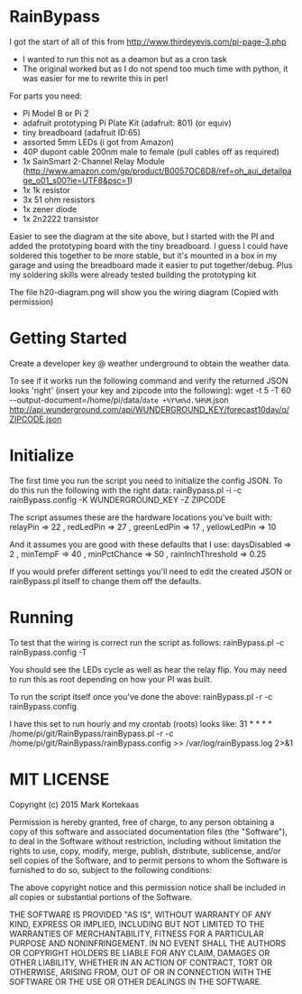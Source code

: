 RainBypass
==========

I got the start of all of this from
http://www.thirdeyevis.com/pi-page-3.php 
- I wanted to run this not as a deamon but as a cron task 
- The original worked but as I do not spend too much time with python,
  it was easier for me to rewrite this in perl

For parts you need:
- Pi Model B or Pi 2 
- adafruit prototyping Pi Plate Kit (adafruit: 801) (or equiv)
- tiny breadboard (adafruit ID:65)
- assorted 5mm LEDs (i got from Amazon)
- 40P dupont cable 200nm male to female (pull cables off as required)
- 1x SainSmart 2-Channel Relay Module (http://www.amazon.com/gp/product/B0057OC6D8/ref=oh_aui_detailpage_o01_s00?ie=UTF8&psc=1) 
- 1x 1k resistor
- 3x 51 ohm resistors
- 1x zener diode
- 1x 2n2222 transistor

Easier to see the diagram at the site above, but I started with the PI and
added the prototyping board with the tiny breadboard. I guess I could have
soldered this together to be more stable, but it's mounted in a box in my
garage and using the breadboard made it easier to put together/debug. Plus
my soldering skills were already tested building the prototyping kit

The file h20-diagram.png will show you the wiring diagram (Copied with
permission)

# Getting Started

Create a developer key @ weather underground to obtain the weather data.

To see if it works run the following command and verify the returned JSON
looks 'right' (insert your key and zipcode into the following):
wget -t 5 -T 60 --output-document=/home/pi/data/`date +%Y%m%d.%H%M`.json \
http://api.wunderground.com/api/WUNDERGROUND_KEY/forecast10day/q/ZIPCODE.json

# Initialize

The first time you run the script you need to initialize the config JSON.
To do this run the following with the right data:
rainBypass.pl -i -c rainBypass.config -K WUNDERGROUND_KEY -Z ZIPCODE

The script assumes these are the hardware locations you've built with:
                        relayPin => 22 ,
                        redLedPin => 27 ,
                        greenLedPin => 17 ,
                        yellowLedPin => 10 

And it assumes you are good with these defaults that I use:
                        daysDisabled => 2 ,
                        minTempF => 40 ,
                        minPctChance => 50 ,
                        rainInchThreshold => 0.25 

If you would prefer different settings you'll need to edit the created JSON
or rainBypass.pl itself to change them off the defaults.

# Running

To test that the wiring is correct run the script as follows:
rainBypass.pl -c rainBypass.config -T

You should see the LEDs cycle as well as hear the relay flip. You may need to
run this as root depending on how your PI was built.

To run the script itself once you've done the above:
rainBypass.pl -r -c rainBypass.config

I have this set to run hourly and my crontab (roots) looks like:
31 * * * * /home/pi/git/RainBypass/rainBypass.pl -r -c /home/pi/git/RainBypass/rainBypass.config >> /var/log/rainBypass.log 2>&1

# MIT LICENSE

Copyright (c) 2015 Mark Kortekaas

Permission is hereby granted, free of charge, to any person obtaining a
copy of this software and associated documentation files (the "Software"),
to deal in the Software without restriction, including without limitation
the rights to use, copy, modify, merge, publish, distribute, sublicense,
and/or sell copies of the Software, and to permit persons to whom the
Software is furnished to do so, subject to the following conditions:

The above copyright notice and this permission notice shall be included in
all copies or substantial portions of the Software.

THE SOFTWARE IS PROVIDED "AS IS", WITHOUT WARRANTY OF ANY KIND, EXPRESS OR
IMPLIED, INCLUDING BUT NOT LIMITED TO THE WARRANTIES OF MERCHANTABILITY,
FITNESS FOR A PARTICULAR PURPOSE AND NONINFRINGEMENT. IN NO EVENT SHALL THE
AUTHORS OR COPYRIGHT HOLDERS BE LIABLE FOR ANY CLAIM, DAMAGES OR OTHER
LIABILITY, WHETHER IN AN ACTION OF CONTRACT, TORT OR OTHERWISE, ARISING
FROM, OUT OF OR IN CONNECTION WITH THE SOFTWARE OR THE USE OR OTHER
DEALINGS IN THE SOFTWARE.

